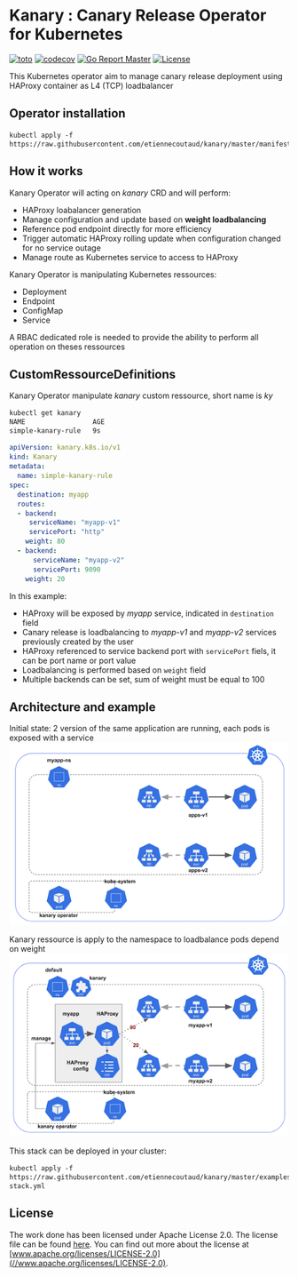 # Kanary : Canary Release Operator for Kubernetes
[![toto](https://travis-ci.org/etiennecoutaud/kanary.svg?branch=master)](https://travis-ci.org/etiennecoutaud/kanary.svg?branch=master)
[![codecov](https://codecov.io/gh/etiennecoutaud/kanary/branch/master/graph/badge.svg)](https://codecov.io/gh/etiennecoutaud/kanary)
[![Go Report Master](https://goreportcard.com/badge/github.com/etiennecoutaud/kanary)](https://goreportcard.com/report/github.com/etiennecoutaud/kanary)
[![License](https://img.shields.io/badge/License-Apache%202.0-blue.svg)](https://github.com/etiennecoutaud/kanary/blob/master/LICENSE)


This Kubernetes operator aim to manage canary release deployment using HAProxy container as L4 (TCP) loadbalancer

## Operator installation
```
kubectl apply -f https://raw.githubusercontent.com/etiennecoutaud/kanary/master/manifests/kanary.yml
```

## How it works
Kanary Operator will acting on *kanary* CRD and will perform:
* HAProxy loabalancer generation
* Manage configuration and update based on **weight loadbalancing**
* Reference pod endpoint directly for more efficiency
* Trigger automatic HAProxy rolling update when configuration changed for no service outage
* Manage route as Kubernetes service to access to HAProxy

Kanary Operator is manipulating Kubernetes ressources:
* Deployment
* Endpoint
* ConfigMap
* Service

A RBAC dedicated role is needed to provide the ability to perform all operation on theses ressources

## CustomRessourceDefinitions

Kanary Operator manipulate *kanary* custom ressource, short name is *ky*

```
kubectl get kanary
NAME                 AGE
simple-kanary-rule   9s
```

```yaml
apiVersion: kanary.k8s.io/v1
kind: Kanary
metadata:
  name: simple-kanary-rule
spec:
  destination: myapp
  routes:
  - backend:
     serviceName: "myapp-v1"
     servicePort: "http"
    weight: 80
  - backend:
      serviceName: "myapp-v2"
      servicePort: 9090
    weight: 20
```
In this example:
* HAProxy will be exposed by *myapp* service, indicated in `destination` field
* Canary release is loadbalancing to *myapp-v1* and *myapp-v2* services previously created by the user
* HAProxy referenced to service backend port with `servicePort` fiels, it can be port name or port value
* Loadbalancing is performed based on `weight` field
* Multiple backends can be set, sum of weight must be equal to 100

## Architecture and example
Initial state: 2 version of the same application are running, each pods is exposed with a service
![initial](docs/archi-initial.png)

Kanary ressource is apply to the namespace to loadbalance pods depend on weight
![ky](docs/archi-ky.png)

This stack can be deployed in your cluster:
```
kubectl apply -f https://raw.githubusercontent.com/etiennecoutaud/kanary/master/examples/simple-stack.yml
```

## License
The work done has been licensed under Apache License 2.0. The license file can be found [here](LICENSE). You can find
out more about the license at [www.apache.org/licenses/LICENSE-2.0](//www.apache.org/licenses/LICENSE-2.0).


